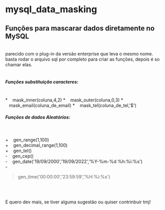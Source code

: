 # mysql_data_masking
<h2>Funções para mascarar dados diretamente no MySQL</h2><br>
parecido com o plug-in da versão enterprise que leva o mesmo nome.<br>
basta rodar o arquivo sql por completo para criar as funções, depois é so chamar elas.<br><br>

<h5>Funções substituição caracteres:</h4><br>
        * &nbsp;&nbsp;&nbsp;mask_inner(coluna,4,2)
        * &nbsp;&nbsp;&nbsp;mask_outer(coluna,0,3)
        * &nbsp;&nbsp;&nbsp;mask_email(coluna_de_email)
        * &nbsp;&nbsp;&nbsp;mask_tel(coluna_de_tel,'$')
        
<h5>Funções de dados Aleatórios:</h4><br><p>
       + &nbsp;&nbsp;&nbsp;gen_range(1,100) <br>
       + &nbsp;&nbsp;&nbsp;gen_decimal_range(1,100) <br>
       + &nbsp;&nbsp;&nbsp;gen_tel() <br>
       - &nbsp;&nbsp;&nbsp;gen_cep()<br>
       - &nbsp;&nbsp;&nbsp;gen_date('19/09/2000','19/09/2022','%Y-%m-%d %h:%i:%s')<br> 
       - <blockquote>gen_time('00:00:00','23:59:59','%H:%i:%s')</blockquote></p><br><br>
        
E quero dev mais, se tiver alguma sugestão ou quiser contrinbuir tmj!<br>



